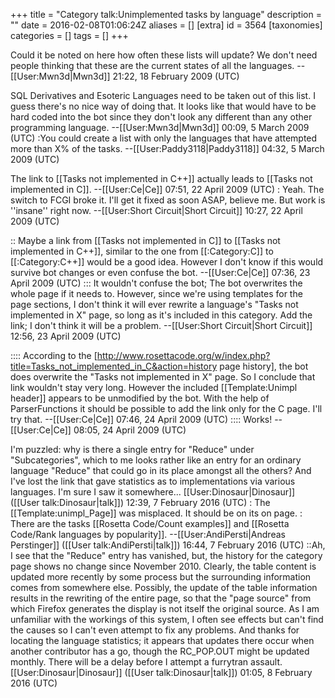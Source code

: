+++
title = "Category talk:Unimplemented tasks by language"
description = ""
date = 2016-02-08T01:06:24Z
aliases = []
[extra]
id = 3564
[taxonomies]
categories = []
tags = []
+++

Could it be noted on here how often these lists will update? We don't need people thinking that these are the current states of all the languages. --[[User:Mwn3d|Mwn3d]] 21:22, 18 February 2009 (UTC)

SQL Derivatives and Esoteric Languages need to be taken out of this list. I guess there's no nice way of doing that. It looks like that would have to be hard coded into the bot since they don't look any different than any other programming language. --[[User:Mwn3d|Mwn3d]] 00:09, 5 March 2009 (UTC)
:You could create a list with only the languages that have attempted more than X% of the tasks. --[[User:Paddy3118|Paddy3118]] 04:32, 5 March 2009 (UTC)

The link to [[Tasks not implemented in C++]] actually leads to [[Tasks not implemented in C]]. --[[User:Ce|Ce]] 07:51, 22 April 2009 (UTC)
: Yeah. The switch to FCGI broke it.  I'll get it fixed as soon ASAP, believe me.  But work is ''insane'' right now. --[[User:Short Circuit|Short Circuit]] 10:27, 22 April 2009 (UTC)

:: Maybe a link from [[Tasks not implemented in C]] to [[Tasks not implemented in C++]], similar to the one from [[:Category:C]] to [[:Category:C++]] would be a good idea. However I don't know if this would survive bot changes or even confuse the bot. --[[User:Ce|Ce]] 07:36, 23 April 2009 (UTC)
::: It wouldn't confuse the bot; The bot overwrites the whole page if it needs to.  However, since we're using templates for the page sections, I don't think it will ever rewrite a language's "Tasks not implemented in X" page, so long as it's included in this category. Add the link; I don't think it will be a problem.  --[[User:Short Circuit|Short Circuit]] 12:56, 23 April 2009 (UTC)

:::: According to the [http://www.rosettacode.org/w/index.php?title=Tasks_not_implemented_in_C&action=history page history], the bot does overwrite the "Tasks not implemented in X" page. So I conclude that link wouldn't stay very long. However the included [[Template:Unimpl header]] appears to be unmodified by the bot. With the help of ParserFunctions it should be possible to add the link only for the C page. I'll try that. --[[User:Ce|Ce]] 07:46, 24 April 2009 (UTC)
:::: Works! --[[User:Ce|Ce]] 08:05, 24 April 2009 (UTC)

I'm puzzled: why is there a single entry for "Reduce" under "Subcategories", which to me looks rather like an entry for an ordinary language "Reduce" that could go in its place amongst all the others? And I've lost the link that gave statistics as to implementations via various languages. I'm sure I saw it somewhere... [[User:Dinosaur|Dinosaur]] ([[User talk:Dinosaur|talk]]) 12:39, 7 February 2016 (UTC)
: The [[Template:unimpl_Page]] was misplaced. It should be on its on page.
: There are the tasks [[Rosetta Code/Count examples]] and [[Rosetta Code/Rank languages by popularity]]. --[[User:AndiPersti|Andreas Perstinger]] ([[User talk:AndiPersti|talk]]) 16:44, 7 February 2016 (UTC)
::Ah, I see that the "Reduce" entry has vanished, but, the history for the category page shows no change since November 2010. Clearly, the table content is updated more recently by some process but the surrounding information comes from somewhere else. Possibly, the update of the table information results in the rewriting of the entire page, so that the "page source" from which Firefox generates the display is not itself the original source. As I am unfamiliar with the workings of this system, I often see effects but can't find the causes so I can't even attempt to fix any problems. And thanks for locating the language statistics; it appears that updates there occur when another contributor has a go, though the RC_POP.OUT might be updated monthly. There will be a delay before I attempt a furrytran assault. [[User:Dinosaur|Dinosaur]] ([[User talk:Dinosaur|talk]]) 01:05, 8 February 2016 (UTC)
